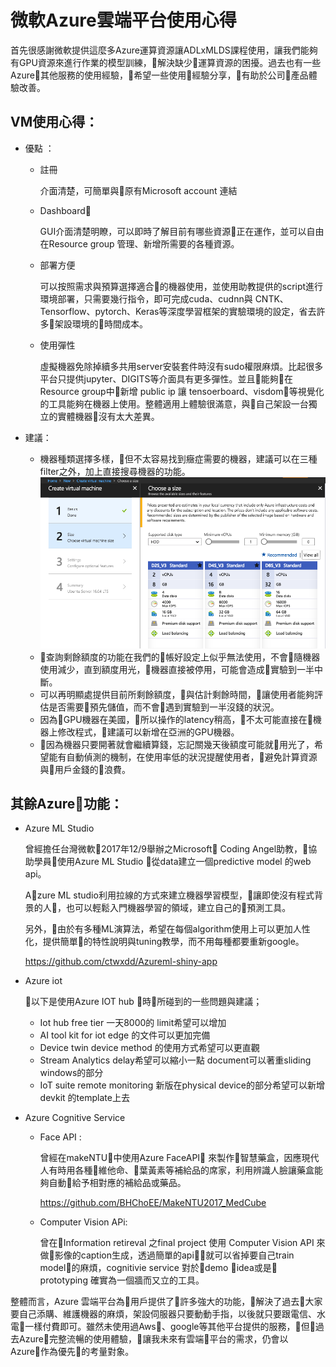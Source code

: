 # 微軟Azure雲端平台使用心得

首先很感謝微軟提供這麼多Azure運算資源讓ADLxMLDS課程使用，讓我們能夠有GPU資源來進行作業的模型訓練，解決缺少運算資源的困擾。過去也有一些Azure其他服務的使用經驗，希望一些使用經驗分享，有助於公司產品體驗改善。


## VM使用心得：

* 優點 ：

    * 註冊

        介面清楚，可簡單與原有Microsoft account 連結

    * Dashboard 
    
        GUI介面清楚明瞭，可以即時了解目前有哪些資源正在運作，並可以自由在Resource group 管理、新增所需要的各種資源。

    * 部署方便

        可以按照需求與預算選擇適合的機器使用，並使用助教提供的script進行環境部署，只需要幾行指令，即可完成cuda、cudnn與 CNTK、Tensorflow、pytorch、Keras等深度學習框架的實驗環境的設定，省去許多架設環境的時間成本。

    * 使用彈性

        虛擬機器免除掉續多共用server安裝套件時沒有sudo權限麻煩。比起很多平台只提供jupyter、DIGITS等介面具有更多彈性。並且能夠在Resource group中新增 public ip 讓 tensoerboard、visdom等視覺化的工具能夠在機器上使用。整體適用上體驗很滿意，與自己架設一台獨立的實體機器沒有太大差異。

* 建議：

    * 機器種類選擇多樣，但不太容易找到癥症需要的機器，建議可以在三種filter之外，加上直接搜尋機器的功能。
    ![image](./img/register.png)
    * 查詢剩餘額度的功能在我們的帳好設定上似乎無法使用，不會隨機器使用減少，直到額度用光，機器直接被停用，可能會造成實驗到一半中斷。
    * 可以再明顯處提供目前所剩餘額度，與估計剩餘時間，讓使用者能夠評估是否需要預先儲值，而不會遇到實驗到一半沒錢的狀況。
    * 因為GPU機器在美國，所以操作的latency稍高，不太可能直接在機器上修改程式，建議可以新增在亞洲的GPU機器。
    * 因為機器只要開著就會繼續算錢，忘記關幾天後額度可能就用光了，希望能有自動偵測的機制，在使用率低的狀況提醒使用者，避免計算資源與用戶金錢的浪費。

## 其餘Azure功能：

* Azure ML Studio

    曾經擔任台灣微軟2017年12/9舉辦之Microsoft Coding Angel助教，協助學員使用Azure ML Studio 從data建立一個predictive model 的web api。
    
    Azure ML studio利用拉線的方式來建立機器學習模型，讓即使沒有程式背景的人，也可以輕鬆入門機器學習的領域，建立自己的預測工具。
    
    另外，由於有多種ML演算法，希望在每個algorithm使用上可以更加人性化，提供簡單的特性說明與tuning教學，而不用每種都要重新google。

    https://github.com/ctwxdd/Azureml-shiny-app


* Azure iot

	以下是使用Azure IOT hub 時所碰到的一些問題與建議；

    * Iot hub free tier 一天8000的 limit希望可以增加
    * AI tool kit for iot edge 的文件可以更加完備
    * Device twin device method 的使用方式希望可以更直觀
    * Stream Analytics delay希望可以縮小一點 document可以著重sliding windows的部分
    * IoT suite remote monitoring 新版在physical device的部分希望可以新增devkit 的template上去


* Azure Cognitive Service 
    * Face API :

        曾經在makeNTU中使用Azure FaceAPI 來製作智慧藥盒，因應現代人有時用各種維他命、葉黃素等補給品的席家，利用辨識人臉讓藥盒能夠自動給予相對應的補給品或藥品。

        https://github.com/BHChoEE/MakeNTU2017_MedCube

    * Computer Vision APi:
    
        曾在Information retireval 之final project 使用 Computer Vision API 來做影像的caption生成，透過簡單的api，就可以省掉要自己train model的麻煩，cognitivie service 對於demo idea或是 prototyping 確實為一個牆而又立的工具。


整體而言，Azure 雲端平台為用戶提供了許多強大的功能，解決了過去大家要自己添購、維護機器的麻煩，架設伺服器只要動動手指，以後就只要跟電信、水電一樣付費即可。雖然未使用過Aws、google等其他平台提供的服務，但過去Azure完整流暢的使用體驗，讓我未來有雲端平台的需求，仍會以Azure作為優先的考量對象。

